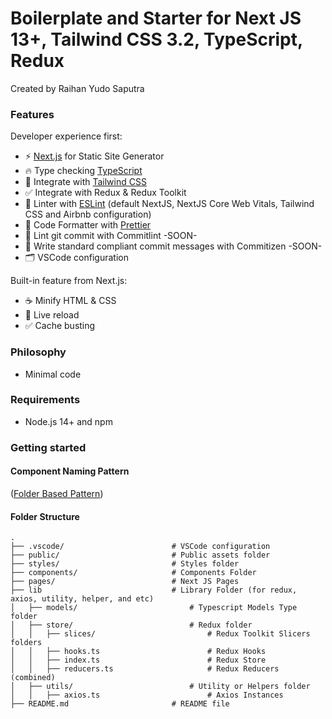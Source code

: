 # Boilerplate and Starter for Next JS 13+, Tailwind CSS 3.2, TypeScript, Redux 
Created by Raihan Yudo Saputra

### Features

Developer experience first:

- ⚡ [Next.js](https://nextjs.org) for Static Site Generator
- 🔥 Type checking [TypeScript](https://www.typescriptlang.org)
- 💎 Integrate with [Tailwind CSS](https://tailwindcss.com)
- ✅ Integrate with Redux & Redux Toolkit
- 📏 Linter with [ESLint](https://eslint.org) (default NextJS, NextJS Core Web Vitals, Tailwind CSS and Airbnb configuration)
- 💖 Code Formatter with [Prettier](https://prettier.io)
- 🚓 Lint git commit with Commitlint -SOON-
- 📓 Write standard compliant commit messages with Commitizen -SOON-
- 🗂 VSCode configuration

Built-in feature from Next.js:

- ☕ Minify HTML & CSS
- 💨 Live reload
- ✅ Cache busting

### Philosophy

- Minimal code

### Requirements

- Node.js 14+ and npm

### Getting started

#### Component Naming Pattern
([Folder Based Pattern](https://medium.com/hackernoon/structuring-projects-and-naming-components-in-react-1261b6e18d76))

#### Folder Structure

```shell
.
├── .vscode/                        # VSCode configuration
├── public/                         # Public assets folder
├── styles/                         # Styles folder
├── components/                     # Components Folder 
├── pages/                          # Next JS Pages
├── lib                             # Library Folder (for redux, axios, utility, helper, and etc)
│   ├── models/                         # Typescript Models Type folder
│   ├── store/                          # Redux folder
│   │   ├── slices/                         # Redux Toolkit Slicers folders
│   │   ├── hooks.ts                        # Redux Hooks
│   │   ├── index.ts                        # Redux Store
│   │   ├── reducers.ts                     # Redux Reducers (combined)
│   ├── utils/                          # Utility or Helpers folder
│   │   ├── axios.ts                        # Axios Instances
├── README.md                       # README file
```
